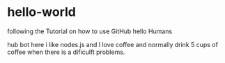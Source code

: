 # hello-world
following the Tutorial on how to use GitHub 
hello Humans  

hub bot here i like nodes.js and I love  coffee and normally drink 5 cups of coffee when there is a dificulft problems.  
